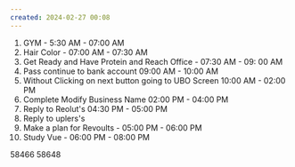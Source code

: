 ```yaml
---
created: 2024-02-27 00:08
---
```

1. GYM - 5:30 AM - 07:00 AM
2. Hair Color - 07:00 AM - 07:30 AM
3. Get Ready and Have Protein and Reach Office - 07:30 AM - 09: 00 AM
4. Pass continue to bank account 09:00 AM - 10:00 AM
5. Without Clicking on next button going to UBO Screen 10:00 AM - 02:00 PM
6. Complete Modify Business Name 02:00 PM - 04:00 PM
7. Reply to Reolut's 04:30 PM - 05:00 PM
8. Reply to uplers's
10. Make a plan for Revoults - 05:00 PM - 06:00 PM
11. Study Vue - 06:00 PM - 08:00 PM

58466
58648

